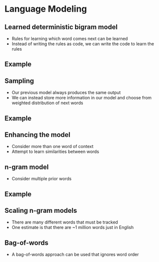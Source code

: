 Language Modeling
=================

Learned deterministic bigram model
-----------------------------------

- Rules for learning which word comes next can be learned
- Instead of writing the rules as code, we can write the code to learn the rules

Example
-------

Sampling
--------

- Our previous model always produces the same output
- We can instead store more information in our model and choose from weighted distribution of next words

Example
-------

Enhancing the model
-------------------

- Consider more than one word of context
- Attempt to learn similarities between words

n-gram model
------------

- Consider multiple prior words

Example
-------

Scaling n-gram models
---------------------

- There are many different words that must be tracked
- One estimate is that there are ~1 million words just in English

Bag-of-words
------------

- A bag-of-words approach can be used that ignores word order
